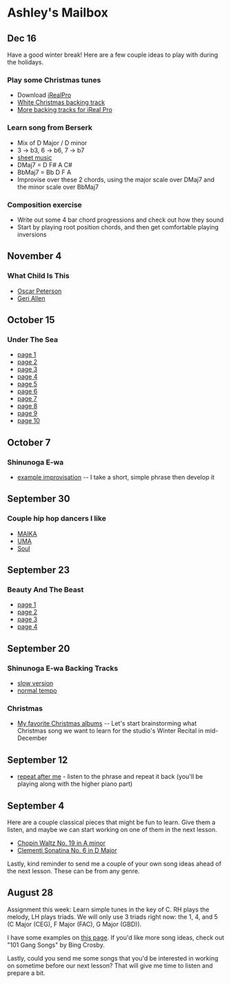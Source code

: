 # Ashley's Mailbox

## Dec 16

Have a good winter break! Here are a few couple ideas to play with during the holidays.

### Play some Christmas tunes
- Download [iRealPro](https://www.irealpro.com/)
- [White Christmas backing track](./whitechristmas.wav)
- [More backing tracks for iReal Pro](https://www.irealb.com/forums/showthread.php?5105-Holiday)

### Learn song from Berserk
- Mix of D Major / D minor
- 3 -> b3, 6 -> b6, 7 -> b7
- [sheet music](./berserk.pdf)
- DMaj7 = D F# A C#
- BbMaj7 = Bb D F A
- Improvise over these 2 chords, using the major scale over DMaj7 and the minor scale over BbMaj7

### Composition exercise
- Write out some 4 bar chord progressions and check out how they sound
- Start by playing root position chords, and then get comfortable playing inversions

## November 4
### What Child Is This
- [Oscar Peterson](https://www.youtube.com/watch?v=uDANk3P4LL8)
- [Geri Allen](https://www.youtube.com/watch?v=hyA8sE_xxXg)


## October 15
### Under The Sea
- [page 1](./mermaid1.jpg)
- [page 2](./mermaid2.jpg)
- [page 3](./mermaid3.jpg)
- [page 4](./mermaid4.jpg)
- [page 5](./mermaid5.jpg)
- [page 6](./mermaid6.jpg)
- [page 7](./mermaid7.jpg)
- [page 8](./mermaid8.jpg)
- [page 9](./mermaid9.jpg)
- [page 10](./mermaid10.jpg)

## October 7
### Shinunoga E-wa
- [example improvisation](./example.mp3) -- I take a short, simple phrase then develop it

## September 30
### Couple hip hop dancers I like
- [MAIKA](https://www.youtube.com/watch?v=btYMEt8kJy0)
- [UMA](https://www.youtube.com/watch?v=MLovWSWlk_o)
- [Soul](https://www.youtube.com/watch?v=OQcFyzb66Xs)

## September 23
### Beauty And The Beast
- [page 1](./p1.jpg)
- [page 2](./p2.jpg)
- [page 3](./p3.jpg)
- [page 4](./p4.jpg)

## September 20
### Shinunoga E-wa Backing Tracks
- [slow version](./slow.mp3)
- [normal tempo](./fast.mp3)

### Christmas
- [My favorite Christmas albums](/christmas) -- Let's start brainstorming what Christmas song we want to learn for the studio's Winter Recital in mid-December


## September 12
- [repeat after me](./911.mp3) - listen to the phrase and repeat it back (you'll be playing along with the higher piano part)

## September 4

Here are a couple classical pieces that might be fun to learn. Give them a listen, and maybe we can start working on one of them in the next lesson.

- [Chopin Waltz No. 19 in A minor](https://www.youtube.com/watch?v=n-voZrgjUVc)
- [Clementi Sonatina No. 6 in D Major](https://www.youtube.com/watch?v=oDlsG7C5PEs)

Lastly, kind reminder to send me a couple of your own song ideas ahead of the next lesson. These can be from any genre.

## August 28

Assignment this week: Learn simple tunes in the key of C. RH plays the melody, LH plays triads. We will only use 3 triads right now: the 1, 4, and 5 (C Major (CEG), F Major (FAC), G Major (GBD)).

I have some examples on [this page](/simple). If you'd like more song ideas, check out "101 Gang Songs" by Bing Crosby.

Lastly, could you send me some songs that you'd be interested in working on sometime before our next lesson? That will give me time to listen and prepare a bit.
